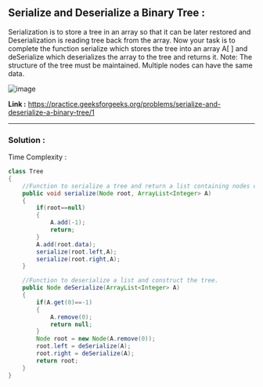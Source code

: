 ## Serialize and Deserialize a Binary Tree :

Serialization is to store a tree in an array so that it can be later restored and Deserialization is reading tree back from the array. Now your task is to complete the function serialize which stores the tree into an array A[ ] and deSerialize which deserializes the array to the tree and returns it.
Note: The structure of the tree must be maintained. Multiple nodes can have the same data.

![image](https://user-images.githubusercontent.com/23376002/159716646-3e0bf6ef-ff78-4fbc-969a-ab48ca6be0c0.png)

**Link :** https://practice.geeksforgeeks.org/problems/serialize-and-deserialize-a-binary-tree/1


------------------------------------------------------------------------------------------------------------------------------------------


### Solution :

Time Complexity :


```java
class Tree 
{
    //Function to serialize a tree and return a list containing nodes of tree.
    public void serialize(Node root, ArrayList<Integer> A) 
    {
        if(root==null)
        {
            A.add(-1);
            return;
        } 
        A.add(root.data);
        serialize(root.left,A);
        serialize(root.right,A);
    }

    //Function to deserialize a list and construct the tree.
    public Node deSerialize(ArrayList<Integer> A)
    {
        if(A.get(0)==-1)
        {
            A.remove(0);
            return null;
        }
        Node root = new Node(A.remove(0));
        root.left = deSerialize(A);
        root.right = deSerialize(A);
        return root;
    }
}
```



